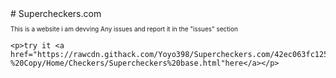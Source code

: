 <!DOCTYPE html>
<html>
  <body>
    # Supercheckers.com
    <p style="font-size:10px;">This is a website i am devving
    Any issues and report it in the "issues" section</p>

    <p>try it <a href="https://rawcdn.githack.com/Yoyo398/Supercheckers.com/42ec063fc125a37b9d2563bc60af8865891e624e/Supercheckers.com%20-        %20Copy/Home/Checkers/Supercheckers%20base.html"here</a></p>
  </body>
  </html>
  
